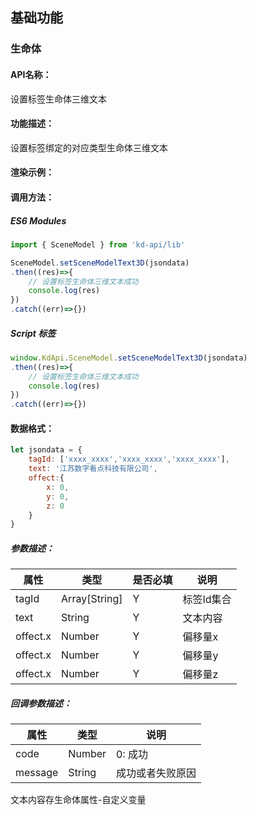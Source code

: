 <!--
 * @Author: your name
 * @Date: 2022-3-30 14:36:42
 * @LastEditTime: 2022-03-29 09:28:25
 * @LastEditors: Please set LastEditors
 * @Description: 打开koroFileHeader查看配置 进行设置: https://github.com/OBKoro1/koro1FileHeader/wiki/%E9%85%8D%E7%BD%AE
 * @FilePath: /KD-API-DOCS/public/md/api/获取场景列表.md
-->
## 基础功能
### 生命体

#### API名称：
设置标签生命体三维文本
#### 功能描述：

设置标签绑定的对应类型生命体三维文本

#### 渲染示例：

#### 调用方法：

##### ES6 Modules
``` javascript
import { SceneModel } from 'kd-api/lib'

SceneModel.setSceneModelText3D(jsondata)
.then((res)=>{
    // 设置标签生命体三维文本成功
    console.log(res)
})
.catch((err)=>{})
```

##### Script 标签
``` javascript
window.KdApi.SceneModel.setSceneModelText3D(jsondata)
.then((res)=>{
    // 设置标签生命体三维文本成功
    console.log(res)
})
.catch((err)=>{})
```


#### 数据格式：

```javascript
let jsondata = {
    tagId: ['xxxx_xxxx','xxxx_xxxx','xxxx_xxxx'],
    text: '江苏数字看点科技有限公司',
    offect:{
        x: 0,
        y: 0,
        z: 0
    }
}
```
##### 参数描述：

| 属性      | 类型            | 是否必填 | 说明     |
|---------|---------------|------|--------|
| tagId   | Array[String] | Y    | 标签Id集合 |
| text    | String        | Y    | 文本内容   |
| offect.x | Number        | Y    | 偏移量x   |
| offect.x    | Number        | Y    | 偏移量y   |
| offect.x    | Number        | Y    | 偏移量z   |

##### 回调参数描述：
| 属性    | 类型   | 说明                     |
| ------- | ------ | ------------------------ |
| code    | Number | 0: 成功  |
| message    | String | 成功或者失败原因  |

文本内容存生命体属性-自定义变量
